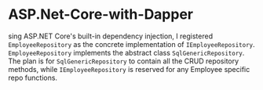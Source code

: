 # ASP.Net-Core-with-Dapper
sing ASP.NET Core's built-in dependency injection, I registered `EmployeeRepository` as the concrete implementation of `IEmployeeRepository`. `EmployeeRepository` implements the abstract class `SqlGenericRepository`. The plan is for `SqlGenericRepository` to contain all the CRUD repository methods, while `IEmployeeRepository` is reserved for any Employee specific repo functions.
